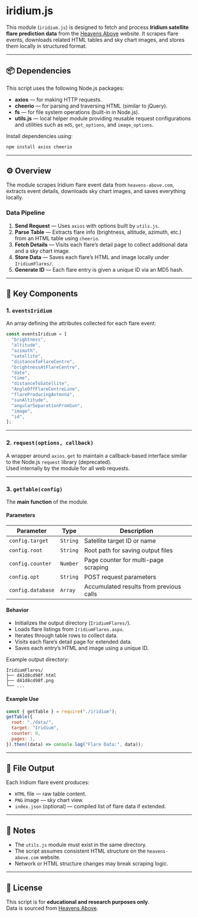 # iridium.js

This module (`iridium.js`) is designed to fetch and process **Iridium satellite flare prediction data** from the [Heavens Above](https://www.heavens-above.com) website. It scrapes flare events, downloads related HTML tables and sky chart images, and stores them locally in structured format.

---

## 📦 Dependencies

This script uses the following Node.js packages:

- **axios** — for making HTTP requests.
- **cheerio** — for parsing and traversing HTML (similar to jQuery).
- **fs** — for file system operations (built-in in Node.js).
- **utils.js** — local helper module providing reusable request configurations and utilities such as `md5`, `get_options`, and `image_options`.

Install dependencies using:

```bash
npm install axios cheerio
```

---

## ⚙️ Overview

The module scrapes Iridium flare event data from `heavens-above.com`, extracts event details, downloads sky chart images, and saves everything locally.

### Data Pipeline

1. **Send Request** — Uses `axios` with options built by `utils.js`.
2. **Parse Table** — Extracts flare info (brightness, altitude, azimuth, etc.) from an HTML table using `cheerio`.
3. **Fetch Details** — Visits each flare’s detail page to collect additional data and a sky chart image.
4. **Store Data** — Saves each flare’s HTML and image locally under `IridiumFlares/`.
5. **Generate ID** — Each flare entry is given a unique ID via an MD5 hash.

---

## 🧩 Key Components

### 1. `eventsIridium`

An array defining the attributes collected for each flare event:

```js
const eventsIridium = [
  "brightness",
  "altitude",
  "azimuth",
  "satellite",
  "distanceToFlareCentre",
  "brightnessAtFlareCentre",
  "date",
  "time",
  "distanceToSatellite",
  "AngleOffFlareCentreLine",
  "flareProducingAntenna",
  "sunAltitude",
  "angularSeparationFromSun",
  "image",
  "id",
];
```

---

### 2. `request(options, callback)`

A wrapper around `axios.get` to maintain a callback-based interface similar to the Node.js `request` library (deprecated).  
Used internally by the module for all web requests.

---

### 3. `getTable(config)`

The **main function** of the module.

#### Parameters

| Parameter         | Type     | Description                             |
| ----------------- | -------- | --------------------------------------- |
| `config.target`   | `String` | Satellite target ID or name             |
| `config.root`     | `String` | Root path for saving output files       |
| `config.counter`  | `Number` | Page counter for multi-page scraping    |
| `config.opt`      | `String` | POST request parameters                 |
| `config.database` | `Array`  | Accumulated results from previous calls |

#### Behavior

- Initializes the output directory (`IridiumFlares/`).
- Loads flare listings from `IridiumFlares.aspx`.
- Iterates through table rows to collect data.
- Visits each flare’s detail page for extended data.
- Saves each entry’s HTML and image using a unique ID.

Example output directory:

```
IridiumFlares/
├── d41d8cd98f.html
├── d41d8cd98f.png
└── ...
```

#### Example Use

```js
const { getTable } = require("./iridium");
getTable({
  root: "./data/",
  target: "Iridium",
  counter: 0,
  pages: 1,
}).then((data) => console.log("Flare Data:", data));
```

---

## 📁 File Output

Each Iridium flare event produces:

- `HTML` file — raw table content.
- `PNG` image — sky chart view.
- `index.json` (optional) — compiled list of flare data if extended.

---

## 🧠 Notes

- The `utils.js` module must exist in the same directory.
- The script assumes consistent HTML structure on the `heavens-above.com` website.
- Network or HTML structure changes may break scraping logic.

---

## 🧾 License

This script is for **educational and research purposes only**.  
Data is sourced from [Heavens Above](https://www.heavens-above.com).

